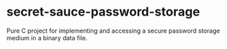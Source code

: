 # secret-sauce-password-storage
Pure C project for implementing and accessing a secure password storage medium in a binary data file.
